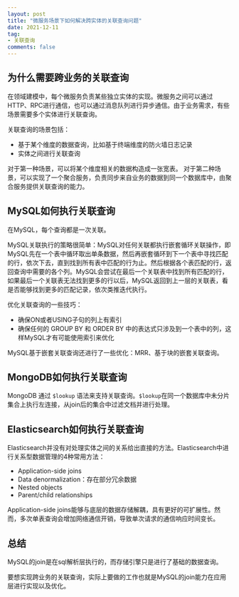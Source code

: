 ```yaml
---
layout: post
title: "微服务场景下如何解决跨实体的关联查询问题"
date: 2021-12-11
tag:
- 关联查询
comments: false
---
```


## 为什么需要跨业务的关联查询

在领域建模中，每个微服务负责某些独立实体的实现。微服务之间可以通过HTTP、RPC进行通信，也可以通过消息队列进行异步通信。由于业务需求，有些场景需要多个实体进行关联查询。

关联查询的场景包括：
+ 基于某个维度的数据查询，比如基于终端维度的防火墙日志记录
+ 实体之间进行关联查询

对于第一种场景，可以将某个维度相关的数据构造成一张宽表。
对于第二种场景，可以实现了一个聚合服务，负责同步来自业务的数据到同一个数据库中，由聚合服务提供关联查询的能力。

## MySQL如何执行关联查询

在MySQL，每个查询都是一次关联。

MySQL关联执行的策略很简单：MySQL对任何关联都执行嵌套循环关联操作，即MySQL先在一个表中循环取出单条数据，然后再嵌套循环到下一个表中寻找匹配的行，依次下去，直到找到所有表中匹配的行为止。然后根据各个表匹配的行，返回查询中需要的各个列。MySQL会尝试在最后一个关联表中找到所有匹配的行，如果最后一个关联表无法找到更多的行以后，MySQL返回到上一层的关联表，看是否能够找到更多的匹配记录，依次类推迭代执行。

优化关联查询的一些技巧：
+ 确保ON或者USING子句的列上有索引
+ 确保任何的 GROUP BY 和 ORDER BY 中的表达式只涉及到一个表中的列，这样MySQL才有可能使用索引来优化

MySQL基于嵌套关联查询还进行了一些优化：MRR、基于块的嵌套关联查询。

## MongoDB如何执行关联查询

MongoDB 通过 `$lookup` 语法来支持关联查询。`$lookup`在同一个数据库中未分片集合上执行左连接，从join后的集合中过滤文档并进行处理。

## Elasticsearch如何执行关联查询

Elasticsearch并没有对处理实体之间的关系给出直接的方法。Elasticsearch中进行关系型数据管理的4种常用方法：
+ Application-side joins
+ Data denormalization：存在部分冗余数据
+ Nested objects
+ Parent/child relationships

Application-side joins能够与底层的数据存储解耦，具有更好的可扩展性。然而，多次单表查询会增加网络通信开销，导致单次请求的通信响应时间变长。

## 总结

MySQL的join是在sql解析层执行的，而存储引擎只是进行了基础的数据查询。

要想实现跨业务的关联查询，实际上要做的工作也就是MySQL的join能力在应用层进行实现以及优化。
